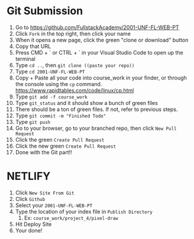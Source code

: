 # Git Submission

1. Go to https://github.com/FullstackAcademy/2001-UNF-FL-WEB-PT
2. Click `Fork` in the top right, then click your name
3. When it opens a new page, click the green "clone or download" button
4. Copy that URL
5. Press CMD + \` or CTRL + \` in your Visual Studio Code to open up the terminal
6. Type `cd ..`, then `git clone ((paste your repo))`
7. Type `cd 2001-UNF-FL-WEB-PT`
8. Copy + Paste all your code into course_work in your finder, or through the console using the `cp` command. https://www.rapidtables.com/code/linux/cp.html
9. Type `git add -f course_work`
10. Type `git_status` and it should show a bunch of green files
11. There should be a ton of green files. If not, refer to previous steps.
12. Type `git commit -m "Finished Todo"`
13. Type `git push`
14. Go to your browser, go to your branched repo, then click `New Pull Request`
15. Click the green `Create Pull Request`
16. Click the new green `Create Pull Request`
17. Done with the Git part!!
    ​

# NETLIFY

1. Click `New Site From Git`
2. Click `Github`
3. Select your `2001-UNF-FL-WEB-PT`
4. Type the location of your index file in `Publish Directory`
   1. Ex: `course_work/project_4/pixel-draw`
5. Hit Deploy Site
6. Your done!
